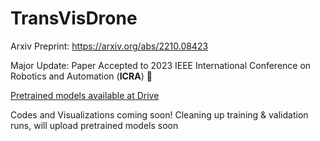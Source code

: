# TransVisDrone
Arxiv Preprint: https://arxiv.org/abs/2210.08423

Major Update: Paper Accepted to 2023 IEEE International Conference on Robotics and Automation (**ICRA**) 🎉 

 [Pretrained models available at Drive](https://drive.google.com/drive/folders/1zOy_zIxkrvmHBIPU72PB_o0Da-h0h5JA?usp=sharing)
 
Codes and Visualizations coming soon! 
Cleaning up training & validation runs, will upload pretrained models soon
